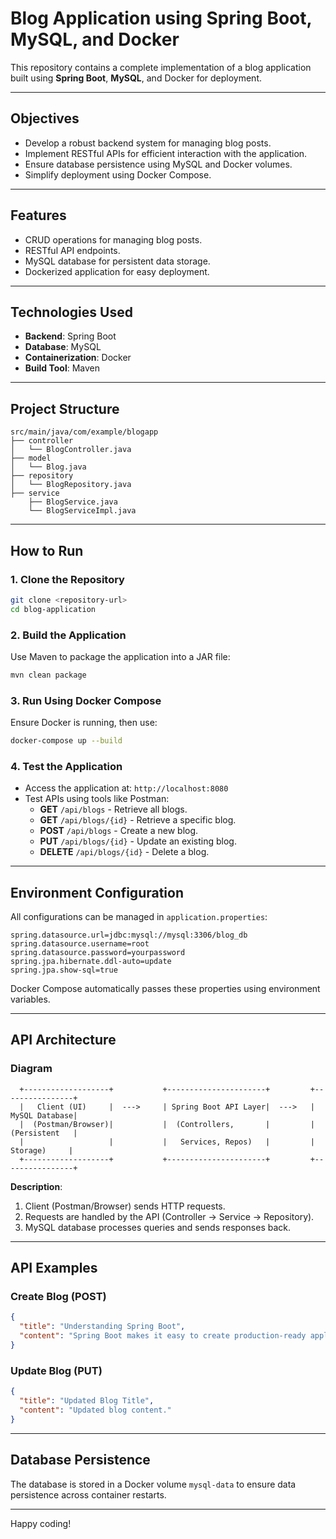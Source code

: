 # Blog Application using Spring Boot, MySQL, and Docker

This repository contains a complete implementation of a blog application built using **Spring Boot**, **MySQL**, and Docker for deployment.

---

## Objectives
- Develop a robust backend system for managing blog posts.
- Implement RESTful APIs for efficient interaction with the application.
- Ensure database persistence using MySQL and Docker volumes.
- Simplify deployment using Docker Compose.

---

## Features
- CRUD operations for managing blog posts.
- RESTful API endpoints.
- MySQL database for persistent data storage.
- Dockerized application for easy deployment.

---

## Technologies Used
- **Backend**: Spring Boot
- **Database**: MySQL
- **Containerization**: Docker
- **Build Tool**: Maven

---

## Project Structure
```
src/main/java/com/example/blogapp
├── controller
│   └── BlogController.java
├── model
│   └── Blog.java
├── repository
│   └── BlogRepository.java
├── service
    ├── BlogService.java
    └── BlogServiceImpl.java
```

---

## How to Run

### 1. Clone the Repository
```bash
git clone <repository-url>
cd blog-application
```

### 2. Build the Application
Use Maven to package the application into a JAR file:
```bash
mvn clean package
```

### 3. Run Using Docker Compose
Ensure Docker is running, then use:
```bash
docker-compose up --build
```

### 4. Test the Application
- Access the application at: `http://localhost:8080`
- Test APIs using tools like Postman:
  - **GET** `/api/blogs` - Retrieve all blogs.
  - **GET** `/api/blogs/{id}` - Retrieve a specific blog.
  - **POST** `/api/blogs` - Create a new blog.
  - **PUT** `/api/blogs/{id}` - Update an existing blog.
  - **DELETE** `/api/blogs/{id}` - Delete a blog.

---

## Environment Configuration
All configurations can be managed in `application.properties`:
```properties
spring.datasource.url=jdbc:mysql://mysql:3306/blog_db
spring.datasource.username=root
spring.datasource.password=yourpassword
spring.jpa.hibernate.ddl-auto=update
spring.jpa.show-sql=true
```

Docker Compose automatically passes these properties using environment variables.

---

## API Architecture
### Diagram
```
  +-------------------+           +----------------------+         +----------------+
  |   Client (UI)     |  --->     | Spring Boot API Layer|  --->   |  MySQL Database|
  |  (Postman/Browser)|           |  (Controllers,       |         |  (Persistent   |
  |                   |           |   Services, Repos)   |         |   Storage)     |
  +-------------------+           +----------------------+         +----------------+
```
**Description**:
1. Client (Postman/Browser) sends HTTP requests.
2. Requests are handled by the API (Controller -> Service -> Repository).
3. MySQL database processes queries and sends responses back.

---

## API Examples
### Create Blog (POST)
```json
{
  "title": "Understanding Spring Boot",
  "content": "Spring Boot makes it easy to create production-ready applications."
}
```

### Update Blog (PUT)
```json
{
  "title": "Updated Blog Title",
  "content": "Updated blog content."
}
```

---

## Database Persistence
The database is stored in a Docker volume `mysql-data` to ensure data persistence across container restarts.

---

Happy coding!

